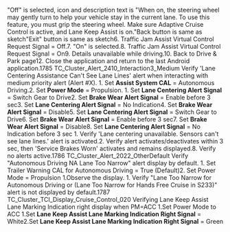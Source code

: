 "Off" is selected, icon and description text is "When on, the steering wheel may gently turn to help your vehicle stay in the current lane. To use this feature, you must grip the steering wheel. Make sure Adaptive Cruise Control is active, and Lane Keep Assist is on."Back button is same as sketch"Exit" button is same as sketch6. Traffic Jam Assist Virtual Control Request Signal = Off.7. "On" is selected.8. Traffic Jam Assist Virtual Control Request Signal = On9. Details unavailable while driving.10. Back to Drive & Park page12. Close the application and return to the last Android application.1785 TC_Cluster_Alert_2410_Interaction3_Medium Verify 'Lane Centering Assistance Can't See Lane Lines' alert when interacting with medium priority alert (Alert #X). 1. Set **Assist System CAL** = Autonomous Driving.2. Set **Power Mode** = Propulsion. 1. Set **Lane Centering Alert Signal** = Switch Gear to Drive2. Set **Brake Wear Alert Signal** = Enable before 3 sec3. Set **Lane Centering Alert Signal** = No Indication4. Set **Brake Wear Alert Signal** = Disable5. Set **Lane Centering Alert Signal** = Switch Gear to Drive6. Set **Brake Wear Alert Signal** = Enable before 3 sec7. Set **Brake Wear Alert Signal** = Disable8. Set **Lane Centering Alert Signal** = No Indication before 3 sec 1. Verify 'Lane centering unavailable. Sensors can't see lane lines.' alert is activated.2. Verify alert activates/deactivates within 3 sec, then 'Service Brakes Worn' activates and remains displayed.8. Verify no alerts active.1786 TC_Cluster_Alert_2022_OtherDefault Verify "Autonomous Driving NA Lane Too Narrow" alert display by default. 1. Set Trailer Warning CAL for Autonomous Driving = True (Default)2. Set Power Mode = Propulsion 1.Observe the display. 1. Verify "Lane Too Narrow for Autonomous Driving or (Lane Too Narrow for Hands Free Cruise in S233)" alert is not displayed by default.1787 TC_Cluster_TCI_Display_Cruise_Control_020 Verifying Lane Keep Assist Lane Marking Indication right display when PM=ACC 1.Set Power Mode to ACC 1.Set **Lane Keep Assist Lane Marking Indication Right Signal** = White2.Set **Lane Keep Assist Lane Marking Indication Right Signal** = Green